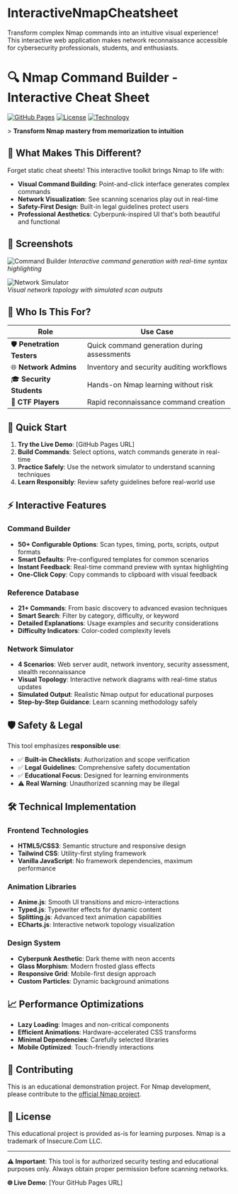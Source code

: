 # InteractiveNmapCheatsheet
Transform complex Nmap commands into an intuitive visual experience! This interactive web application makes network reconnaissance accessible for cybersecurity professionals, students, and enthusiasts.

# 🔍 Nmap Command Builder - Interactive Cheat Sheet

[![GitHub Pages](https://img.shields.io/badge/Live-Demo-green.svg)](YOUR_LIVE_URL)
[![License](https://img.shields.io/badge/License-Educational-blue.svg)](LICENSE)
[![Technology](https://img.shields.io/badge/Tech-HTML%2FCSS%2FJS-orange.svg)](TECH_STACK)

&gt; **Transform Nmap mastery from memorization to intuition**

## 🌟 What Makes This Different?

Forget static cheat sheets! This interactive toolkit brings Nmap to life with:
- **Visual Command Building**: Point-and-click interface generates complex commands
- **Network Visualization**: See scanning scenarios play out in real-time  
- **Safety-First Design**: Built-in legal guidelines protect users
- **Professional Aesthetics**: Cyberpunk-inspired UI that's both beautiful and functional

## 📸 Screenshots

![Command Builder](screenshots/command-builder.png)
*Interactive command generation with real-time syntax highlighting*

![Network Simulator](screenshots/network-simulator.png)  
*Visual network topology with simulated scan outputs*

## 🎯 Who Is This For?

| Role | Use Case |
|------|----------|
| 🛡️ **Penetration Testers** | Quick command generation during assessments |
| 🌐 **Network Admins** | Inventory and security auditing workflows |
| 🎓 **Security Students** | Hands-on Nmap learning without risk |
| 🏁 **CTF Players** | Rapid reconnaissance command creation |

## 🚀 Quick Start

1. **Try the Live Demo**: [GitHub Pages URL]
2. **Build Commands**: Select options, watch commands generate in real-time
3. **Practice Safely**: Use the network simulator to understand scanning techniques
4. **Learn Responsibly**: Review safety guidelines before real-world use

## ⚡ Interactive Features

### Command Builder
- **50+ Configurable Options**: Scan types, timing, ports, scripts, output formats
- **Smart Defaults**: Pre-configured templates for common scenarios
- **Instant Feedback**: Real-time command preview with syntax highlighting
- **One-Click Copy**: Copy commands to clipboard with visual feedback

### Reference Database
- **21+ Commands**: From basic discovery to advanced evasion techniques
- **Smart Search**: Filter by category, difficulty, or keyword
- **Detailed Explanations**: Usage examples and security considerations
- **Difficulty Indicators**: Color-coded complexity levels

### Network Simulator
- **4 Scenarios**: Web server audit, network inventory, security assessment, stealth reconnaissance
- **Visual Topology**: Interactive network diagrams with real-time status updates
- **Simulated Output**: Realistic Nmap output for educational purposes
- **Step-by-Step Guidance**: Learn scanning methodology safely

## 🛡️ Safety & Legal

This tool emphasizes **responsible use**:

- ✅ **Built-in Checklists**: Authorization and scope verification
- ✅ **Legal Guidelines**: Comprehensive safety documentation  
- ✅ **Educational Focus**: Designed for learning environments
- ⚠️ **Real Warning**: Unauthorized scanning may be illegal

## 🛠️ Technical Implementation

### Frontend Technologies
- **HTML5/CSS3**: Semantic structure and responsive design
- **Tailwind CSS**: Utility-first styling framework
- **Vanilla JavaScript**: No framework dependencies, maximum performance

### Animation Libraries
- **Anime.js**: Smooth UI transitions and micro-interactions
- **Typed.js**: Typewriter effects for dynamic content
- **Splitting.js**: Advanced text animation capabilities
- **ECharts.js**: Interactive network topology visualization

### Design System
- **Cyberpunk Aesthetic**: Dark theme with neon accents
- **Glass Morphism**: Modern frosted glass effects
- **Responsive Grid**: Mobile-first design approach
- **Custom Particles**: Dynamic background animations

## 📈 Performance Optimizations

- **Lazy Loading**: Images and non-critical components
- **Efficient Animations**: Hardware-accelerated CSS transforms
- **Minimal Dependencies**: Carefully selected libraries
- **Mobile Optimized**: Touch-friendly interactions

## 🤝 Contributing

This is an educational demonstration project. For Nmap development, please contribute to the [official Nmap project](https://github.com/nmap/nmap).

## 📄 License

This educational project is provided as-is for learning purposes. Nmap is a trademark of Insecure.Com LLC.

---

**⚠️ Important**: This tool is for authorized security testing and educational purposes only. Always obtain proper permission before scanning networks.

**🌐 Live Demo**: [Your GitHub Pages URL]
